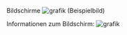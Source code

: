 Bildschirme 
![grafik](https://user-images.githubusercontent.com/44226321/210719818-6ef81070-3e39-44fd-b0b6-48fac13743d2.png)
(Beispielbild)

Informationen zum Bildschirm:
![grafik](https://user-images.githubusercontent.com/44226321/210719696-2c200acc-3ef2-439d-a349-bd3cd4b88429.png)
